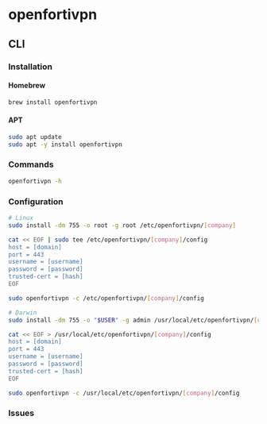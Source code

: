 # openfortivpn

## CLI

### Installation

#### Homebrew

```sh
brew install openfortivpn
```

#### APT

```sh
sudo apt update
sudo apt -y install openfortivpn
```

### Commands

```sh
openfortivpn -h
```

### Configuration

```sh
# Linux
sudo install -dm 755 -o root -g root /etc/openfortivpn/[company]

cat << EOF | sudo tee /etc/openfortivpn/[company]/config
host = [domain]
port = 443
username = [username]
password = [password]
trusted-cert = [hash]
EOF

sudo openfortivpn -c /etc/openfortivpn/[company]/config

# Darwin
sudo install -dm 755 -o "$USER" -g admin /usr/local/etc/openfortivpn/[company]

cat << EOF > /usr/local/etc/openfortivpn/[company]/config
host = [domain]
port = 443
username = [username]
password = [password]
trusted-cert = [hash]
EOF

sudo openfortivpn -c /usr/local/etc/openfortivpn/[company]/config
```

### Issues

<!-- ####

```log
WARN:   getsockopt: SO_SNDBUF: Protocol not available
WARN:   getsockopt: SO_RCVBUF: Protocol not available
```

TODO -->
